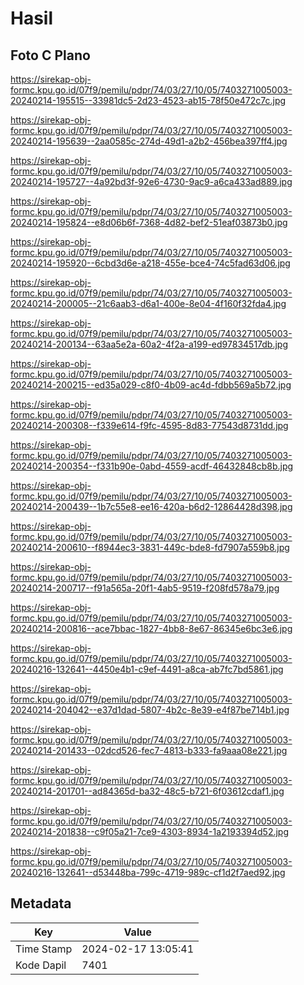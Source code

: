 # Hasil

## Foto C Plano

https://sirekap-obj-formc.kpu.go.id/07f9/pemilu/pdpr/74/03/27/10/05/7403271005003-20240214-195515--33981dc5-2d23-4523-ab15-78f50e472c7c.jpg

https://sirekap-obj-formc.kpu.go.id/07f9/pemilu/pdpr/74/03/27/10/05/7403271005003-20240214-195639--2aa0585c-274d-49d1-a2b2-456bea397ff4.jpg

https://sirekap-obj-formc.kpu.go.id/07f9/pemilu/pdpr/74/03/27/10/05/7403271005003-20240214-195727--4a92bd3f-92e6-4730-9ac9-a6ca433ad889.jpg

https://sirekap-obj-formc.kpu.go.id/07f9/pemilu/pdpr/74/03/27/10/05/7403271005003-20240214-195824--e8d06b6f-7368-4d82-bef2-51eaf03873b0.jpg

https://sirekap-obj-formc.kpu.go.id/07f9/pemilu/pdpr/74/03/27/10/05/7403271005003-20240214-195920--6cbd3d6e-a218-455e-bce4-74c5fad63d06.jpg

https://sirekap-obj-formc.kpu.go.id/07f9/pemilu/pdpr/74/03/27/10/05/7403271005003-20240214-200005--21c6aab3-d6a1-400e-8e04-4f160f32fda4.jpg

https://sirekap-obj-formc.kpu.go.id/07f9/pemilu/pdpr/74/03/27/10/05/7403271005003-20240214-200134--63aa5e2a-60a2-4f2a-a199-ed97834517db.jpg

https://sirekap-obj-formc.kpu.go.id/07f9/pemilu/pdpr/74/03/27/10/05/7403271005003-20240214-200215--ed35a029-c8f0-4b09-ac4d-fdbb569a5b72.jpg

https://sirekap-obj-formc.kpu.go.id/07f9/pemilu/pdpr/74/03/27/10/05/7403271005003-20240214-200308--f339e614-f9fc-4595-8d83-77543d8731dd.jpg

https://sirekap-obj-formc.kpu.go.id/07f9/pemilu/pdpr/74/03/27/10/05/7403271005003-20240214-200354--f331b90e-0abd-4559-acdf-46432848cb8b.jpg

https://sirekap-obj-formc.kpu.go.id/07f9/pemilu/pdpr/74/03/27/10/05/7403271005003-20240214-200439--1b7c55e8-ee16-420a-b6d2-12864428d398.jpg

https://sirekap-obj-formc.kpu.go.id/07f9/pemilu/pdpr/74/03/27/10/05/7403271005003-20240214-200610--f8944ec3-3831-449c-bde8-fd7907a559b8.jpg

https://sirekap-obj-formc.kpu.go.id/07f9/pemilu/pdpr/74/03/27/10/05/7403271005003-20240214-200717--f91a565a-20f1-4ab5-9519-f208fd578a79.jpg

https://sirekap-obj-formc.kpu.go.id/07f9/pemilu/pdpr/74/03/27/10/05/7403271005003-20240214-200816--ace7bbac-1827-4bb8-8e67-86345e6bc3e6.jpg

https://sirekap-obj-formc.kpu.go.id/07f9/pemilu/pdpr/74/03/27/10/05/7403271005003-20240216-132641--4450e4b1-c9ef-4491-a8ca-ab7fc7bd5861.jpg

https://sirekap-obj-formc.kpu.go.id/07f9/pemilu/pdpr/74/03/27/10/05/7403271005003-20240214-204042--e37d1dad-5807-4b2c-8e39-e4f87be714b1.jpg

https://sirekap-obj-formc.kpu.go.id/07f9/pemilu/pdpr/74/03/27/10/05/7403271005003-20240214-201433--02dcd526-fec7-4813-b333-fa9aaa08e221.jpg

https://sirekap-obj-formc.kpu.go.id/07f9/pemilu/pdpr/74/03/27/10/05/7403271005003-20240214-201701--ad84365d-ba32-48c5-b721-6f03612cdaf1.jpg

https://sirekap-obj-formc.kpu.go.id/07f9/pemilu/pdpr/74/03/27/10/05/7403271005003-20240214-201838--c9f05a21-7ce9-4303-8934-1a2193394d52.jpg

https://sirekap-obj-formc.kpu.go.id/07f9/pemilu/pdpr/74/03/27/10/05/7403271005003-20240216-132641--d53448ba-799c-4719-989c-cf1d2f7aed92.jpg


## Metadata

| Key        | Value               |
| ---------- | ------------------- |
| Time Stamp | 2024-02-17 13:05:41 |
| Kode Dapil | 7401                |



